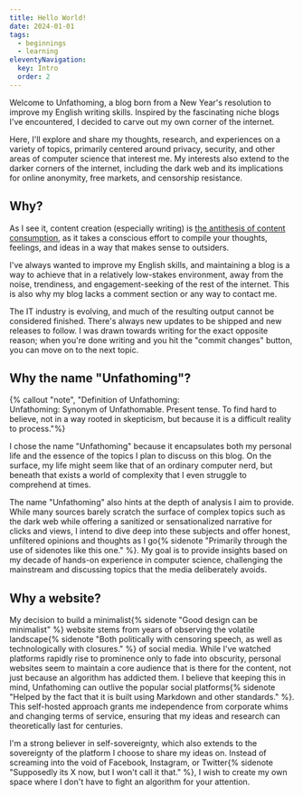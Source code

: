 ```yaml
---
title: Hello World!
date: 2024-01-01
tags:
  - beginnings
  - learning
eleventyNavigation:
  key: Intro
  order: 2
---
```

Welcome to Unfathoming, a blog born from a New Year's resolution to improve my English writing skills. Inspired by the fascinating niche blogs I've encountered, I decided to carve out my own corner of the internet.

Here, I'll explore and share my thoughts, research, and experiences on a variety of topics, primarily centered around privacy, security, and other areas of computer science that interest me. My interests also extend to the darker corners of the internet, including the dark web and its implications for online anonymity, free markets, and censorship resistance.

## Why?
As I see it, content creation (especially writing) is [the antithesis of content consumption](/archive/2024/the-antithesis-of-content-consumption), as it takes a conscious effort to compile your thoughts, feelings, and ideas in a way that makes sense to outsiders.

I've always wanted to improve my English skills, and maintaining a blog is a way to achieve that in a relatively low-stakes environment, away from the noise, trendiness, and engagement-seeking of the rest of the internet. This is also why my blog lacks a comment section or any way to contact me.

The IT industry is evolving, and much of the resulting output cannot be considered finished. There's always new updates to be shipped and new releases to follow. I was drawn towards writing for the exact opposite reason; when you're done writing and you hit the "commit changes" button, you can move on to the next topic.

## Why the name "Unfathoming"?
{% callout "note", "Definition of Unfathoming:<br>Unfathoming: Synonym of Unfathomable. Present tense. To find hard to believe, not in a way rooted in skepticism, but because it is a difficult reality to process."%}

I chose the name "Unfathoming" because it encapsulates both my personal life and the essence of the topics I plan to discuss on this blog. On the surface, my life might seem like that of an ordinary computer nerd, but beneath that exists a world of complexity that I even struggle to comprehend at times.

The name "Unfathoming" also hints at the depth of analysis I aim to provide. While many sources barely scratch the surface of complex topics such as the dark web while offering a sanitized or sensationalized narrative for clicks and views, I intend to dive deep into these subjects and offer honest, unfiltered opinions and thoughts as I go{% sidenote "Primarily through the use of sidenotes like this one." %}. My goal is to provide insights based on my decade of hands-on experience in computer science, challenging the mainstream and discussing topics that the media deliberately avoids.

## Why a website?

My decision to build a minimalist{% sidenote "Good design can be minimalist" %} website stems from years of observing the volatile landscape{% sidenote "Both politically with censoring speech, as well as technologically with closures." %} of social media. While I've watched platforms rapidly rise to prominence only to fade into obscurity, personal websites seem to maintain a core audience that is there for the content, not just because an algorithm has addicted them. I believe that keeping this in mind, Unfathoming can outlive the popular social platforms{% sidenote "Helped by the fact that it is built using Markdown and other standards." %}. This self-hosted approach grants me independence from corporate whims and changing terms of service, ensuring that my ideas and research can theoretically last for centuries.

I'm a strong believer in self-sovereignty, which also extends to the sovereignty of the platform I choose to share my ideas on. Instead of screaming into the void of Facebook, Instagram, or Twitter{% sidenote "Supposedly its X now, but I won't call it that." %}, I wish to create my own space where I don't have to fight an algorithm for your attention.